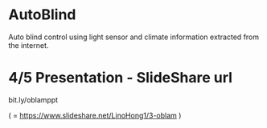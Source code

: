 # AutoBlind
Auto blind control using light sensor and climate information extracted from the internet.

# 4/5 Presentation - SlideShare url 
bit.ly/oblamppt

( = https://www.slideshare.net/LinoHong1/3-oblam )
